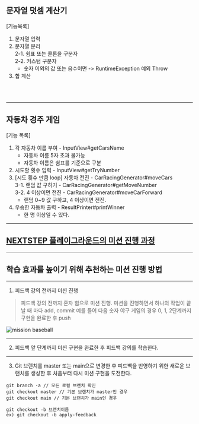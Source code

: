 ## 문자열 덧셈 계산기
[기능목록]
1. 문자열 입력
2. 문자열 분리  
   2-1. 쉼표 또는 콜론을 구분자  
   2-2. 커스텀 구분자
   * 숫자 이외의 값 또는 음수이면 -> RuntimeException 예외 Throw
3. 합 계산  

<br/>
<br/>

---
## 자동차 경주 게임 
[기능 목록]
1. 각 자동차 이름 부여 - InputView#getCarsName
   * 자동차 이름 5자 초과 불가능
   * 자동차 이름은 쉼표를 기준으로 구분  
2. 시도할 횟수 입력 - InputView#getTryNumber
3. [시도 횟수 만큼 loop] 자동차 전진 - CarRacingGenerator#moveCars  
   3-1. 랜덤 값 구하기 - CarRacingGenerator#getMoveNumber  
   3-2. 4 이상이면 전진 - CarRacingGenerator#moveCarForward  
   * 랜덤 0~9 값 구하고, 4 이상이면 전진. 
4. 우승한 자동차 출력 - ResultPrinter#printWinner
   * 한 명 이상일 수 있다.

---

## [NEXTSTEP 플레이그라운드의 미션 진행 과정](https://github.com/next-step/nextstep-docs/blob/master/playground/README.md)

---
## 학습 효과를 높이기 위해 추천하는 미션 진행 방법

---
1. 피드백 강의 전까지 미션 진행 
> 피드백 강의 전까지 혼자 힘으로 미션 진행. 미션을 진행하면서 하나의 작업이 끝날 때 마다 add, commit
> 예를 들어 다음 숫자 야구 게임의 경우 0, 1, 2단계까지 구현을 완료한 후 push

![mission baseball](https://raw.githubusercontent.com/next-step/nextstep-docs/master/playground/images/mission_baseball.png)

---
2. 피드백 앞 단계까지 미션 구현을 완료한 후 피드백 강의를 학습한다.

---
3. Git 브랜치를 master 또는 main으로 변경한 후 피드백을 반영하기 위한 새로운 브랜치를 생성한 후 처음부터 다시 미션 구현을 도전한다.

```
git branch -a // 모든 로컬 브랜치 확인
git checkout master // 기본 브랜치가 master인 경우
git checkout main // 기본 브랜치가 main인 경우

git checkout -b 브랜치이름
ex) git checkout -b apply-feedback
```

